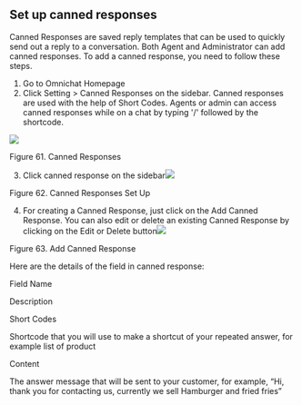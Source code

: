 ## Set up canned responses

Canned Responses are saved reply templates that can be used to quickly send out a reply to a conversation. Both Agent and Administrator can add canned responses. To add a canned response, you need to follow these steps.

1.  Go to Omnichat Homepage
2.  Click Setting > Canned Responses on the sidebar. Canned responses are used with the help of Short Codes. Agents or admin can access canned responses while on a chat by typing '/' followed by the shortcode.

![](https://lh6.googleusercontent.com/F_142wD5GDuftQbH0o45S4wf_FyJVwq9B_fZxDnel-RazmmB07KMBHBnnjg9_gjwkAy93lFvzFcHwQuWTzOAWEB4BcFlj11INmhKC3o81nIgrbfQZPgbj_LgL5I3Z0rQrAjWylGQ)

Figure 61. Canned Responses

3.  Click canned response on the sidebar![](https://lh6.googleusercontent.com/8v8KSFoRwIQmClw2U-gF6_bG4-jVLO7gvYVBt_y1a0MAMItUe92oCrSuGRvuYGHBgxpG6FnZmNAgUr3dG7GQNzWlnoiutnYYP4ecChlUlFHmSxLXqXOy_w2Sbplk0eMDqK-Le8GE)

Figure 62. Canned Responses Set Up

4.  For creating a Canned Response, just click on the Add Canned Response. You can also edit or delete an existing Canned Response by clicking on the Edit or Delete button![](https://lh5.googleusercontent.com/-TEnKMn9WFe3w_gWukn8mT53bgy1YWWQU37ZVox_L5qMqLEBq4_rlCCw8SP0W6gqwlYoQ1a3fmvajZmeSLb1PUZkq_PmL0mLfCpjtsmqDMuh4dLms8DU5KrHeVqBH5T8W1e9aSXW)

Figure 63. Add Canned Response

Here are the details of the field in canned response:

Field Name

Description

Short Codes

Shortcode that you will use to make a shortcut of your repeated answer, for example list of product

Content

The answer message that will be sent to your customer, for example, “Hi, thank you for contacting us, currently we sell Hamburger and fried fries”
